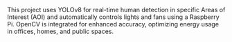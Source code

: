This project uses YOLOv8 for real-time human detection in specific Areas of Interest (AOI) and automatically controls lights and fans using a Raspberry Pi. OpenCV is integrated for enhanced accuracy, optimizing energy usage in offices, homes, and public spaces.
